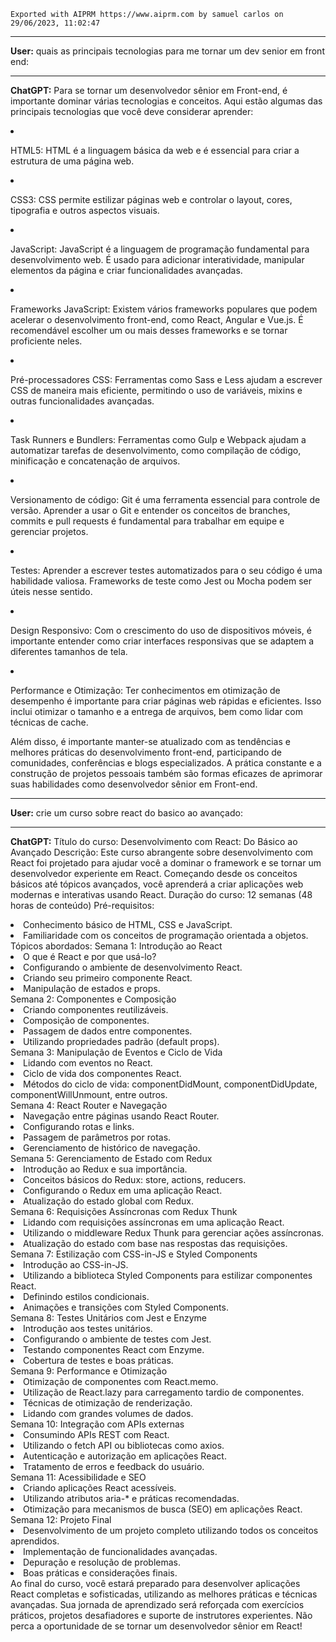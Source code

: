 ```
Exported with AIPRM https://www.aiprm.com by samuel carlos on 29/06/2023, 11:02:47
```

---


**User:**
quais as principais tecnologias para me tornar um dev senior em front end:

---

**ChatGPT:**
Para se tornar um desenvolvedor sênior em Front-end, é importante dominar várias tecnologias e conceitos. Aqui estão
algumas das principais tecnologias que você deve considerar aprender:
<li>
    <p>HTML5: HTML é a linguagem básica da web e é essencial para criar a estrutura de uma página web.</p>
</li>
<li>
    <p>CSS3: CSS permite estilizar páginas web e controlar o layout, cores, tipografia e outros aspectos visuais.</p>
</li>
<li>
    <p>JavaScript: JavaScript é a linguagem de programação fundamental para desenvolvimento web. É usado para adicionar
        interatividade, manipular elementos da página e criar funcionalidades avançadas.</p>
</li>
<li>
    <p>Frameworks JavaScript: Existem vários frameworks populares que podem acelerar o desenvolvimento front-end, como
        React, Angular e Vue.js. É recomendável escolher um ou mais desses frameworks e se tornar proficiente neles.</p>
</li>
<li>
    <p>Pré-processadores CSS: Ferramentas como Sass e Less ajudam a escrever CSS de maneira mais eficiente, permitindo o
        uso de variáveis, mixins e outras funcionalidades avançadas.</p>
</li>
<li>
    <p>Task Runners e Bundlers: Ferramentas como Gulp e Webpack ajudam a automatizar tarefas de desenvolvimento, como
        compilação de código, minificação e concatenação de arquivos.</p>
</li>
<li>
    <p>Versionamento de código: Git é uma ferramenta essencial para controle de versão. Aprender a usar o Git e entender
        os conceitos de branches, commits e pull requests é fundamental para trabalhar em equipe e gerenciar projetos.
    </p>
</li>
<li>
    <p>Testes: Aprender a escrever testes automatizados para o seu código é uma habilidade valiosa. Frameworks de teste
        como Jest ou Mocha podem ser úteis nesse sentido.</p>
</li>
<li>
    <p>Design Responsivo: Com o crescimento do uso de dispositivos móveis, é importante entender como criar interfaces
        responsivas que se adaptem a diferentes tamanhos de tela.</p>
</li>
<li>
    <p>Performance e Otimização: Ter conhecimentos em otimização de desempenho é importante para criar páginas web
        rápidas e eficientes. Isso inclui otimizar o tamanho e a entrega de arquivos, bem como lidar com técnicas de
        cache.</p>
</li>
Além disso, é importante manter-se atualizado com as tendências e melhores práticas do desenvolvimento front-end,
participando de comunidades, conferências e blogs especializados. A prática constante e a construção de projetos
pessoais também são formas eficazes de aprimorar suas habilidades como desenvolvedor sênior em Front-end.

---

**User:**
crie um curso sobre react do basico ao avançado:

---

**ChatGPT:**
Título do curso: Desenvolvimento com React: Do Básico ao Avançado
Descrição:
Este curso abrangente sobre desenvolvimento com React foi projetado para ajudar você a dominar o framework e se tornar
um desenvolvedor experiente em React. Começando desde os conceitos básicos até tópicos avançados, você aprenderá a criar
aplicações web modernas e interativas usando React.
Duração do curso: 12 semanas (48 horas de conteúdo)
Pré-requisitos:
<li>Conhecimento básico de HTML, CSS e JavaScript.</li>
<li>Familiaridade com os conceitos de programação orientada a objetos.</li>
Tópicos abordados:
Semana 1: Introdução ao React
<li>O que é React e por que usá-lo?</li>
<li>Configurando o ambiente de desenvolvimento React.</li>
<li>Criando seu primeiro componente React.</li>
<li>Manipulação de estados e props.</li>
Semana 2: Componentes e Composição
<li>Criando componentes reutilizáveis.</li>
<li>Composição de componentes.</li>
<li>Passagem de dados entre componentes.</li>
<li>Utilizando propriedades padrão (default props).</li>
Semana 3: Manipulação de Eventos e Ciclo de Vida
<li>Lidando com eventos no React.</li>
<li>Ciclo de vida dos componentes React.</li>
<li>Métodos do ciclo de vida: componentDidMount, componentDidUpdate, componentWillUnmount, entre outros.</li>
Semana 4: React Router e Navegação
<li>Navegação entre páginas usando React Router.</li>
<li>Configurando rotas e links.</li>
<li>Passagem de parâmetros por rotas.</li>
<li>Gerenciamento de histórico de navegação.</li>
Semana 5: Gerenciamento de Estado com Redux
<li>Introdução ao Redux e sua importância.</li>
<li>Conceitos básicos do Redux: store, actions, reducers.</li>
<li>Configurando o Redux em uma aplicação React.</li>
<li>Atualização do estado global com Redux.</li>
Semana 6: Requisições Assíncronas com Redux Thunk
<li>Lidando com requisições assíncronas em uma aplicação React.</li>
<li>Utilizando o middleware Redux Thunk para gerenciar ações assíncronas.</li>
<li>Atualização do estado com base nas respostas das requisições.</li>
Semana 7: Estilização com CSS-in-JS e Styled Components
<li>Introdução ao CSS-in-JS.</li>
<li>Utilizando a biblioteca Styled Components para estilizar componentes React.</li>
<li>Definindo estilos condicionais.</li>
<li>Animações e transições com Styled Components.</li>
Semana 8: Testes Unitários com Jest e Enzyme
<li>Introdução aos testes unitários.</li>
<li>Configurando o ambiente de testes com Jest.</li>
<li>Testando componentes React com Enzyme.</li>
<li>Cobertura de testes e boas práticas.</li>
Semana 9: Performance e Otimização
<li>Otimização de componentes com React.memo.</li>
<li>Utilização de React.lazy para carregamento tardio de componentes.</li>
<li>Técnicas de otimização de renderização.</li>
<li>Lidando com grandes volumes de dados.</li>
Semana 10: Integração com APIs externas
<li>Consumindo APIs REST com React.</li>
<li>Utilizando o fetch API ou bibliotecas como axios.</li>
<li>Autenticação e autorização em aplicações React.</li>
<li>Tratamento de erros e feedback do usuário.</li>
Semana 11: Acessibilidade e SEO
<li>Criando aplicações React acessíveis.</li>
<li>Utilizando atributos aria-* e práticas recomendadas.</li>
<li>Otimização para mecanismos de busca (SEO) em aplicações React.</li>
Semana 12: Projeto Final
<li>Desenvolvimento de um projeto completo utilizando todos os conceitos aprendidos.</li>
<li>Implementação de funcionalidades avançadas.</li>
<li>Depuração e resolução de problemas.</li>
<li>Boas práticas e considerações finais.</li>
Ao final do curso, você estará preparado para desenvolver aplicações React completas e sofisticadas, utilizando as
melhores práticas e técnicas avançadas. Sua jornada de aprendizado será reforçada com exercícios práticos, projetos
desafiadores e suporte de instrutores experientes. Não perca a oportunidade de se tornar um desenvolvedor sênior em
React!